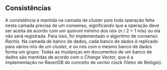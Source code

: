 
## Consistências
A consistência é mantida na camada de *cluster* pois toda operação feita nesta camada precisa de um consenso, significando que a operação deve ser aceita de acordo com um quórum mínimo dos nós (n / 2  + 1 nós) ou ela não será registrada. Para isso, foi implementado o algoritmo de consenso *Rachis*.  Na camada de banco de dados,  cada banco de dados é replicado para vários nós de um *cluster*, e os nós com o mesmo banco de dados forma um grupo. Todas as mudanças em documentos de um banco de dados são mantidas de acordo com o *Change Vector*, que é a implementação no RavenDB do conceito de *vector clock* (Vetor de Relógio).
<!--stackedit_data:
eyJoaXN0b3J5IjpbMjA0MTAyMTE1NCw2NTQ4NjA0MzIsLTEyMj
kwOTk4NDYsLTE0OTE1OTQzNDAsLTQ2Nzg5NDUsLTE2MTAxMDYy
NSwtMTQ5MTUxNjAzOSwtMTY4MDY5MjI2NiwxNzgzNTExNjI4LC
03NzgxMzM4ODQsLTI4NzAwMzE3NF19
-->